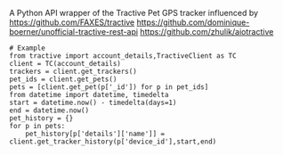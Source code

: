 A Python API wrapper of the Tractive Pet GPS tracker influenced by 
https://github.com/FAXES/tractive
https://github.com/dominique-boerner/unofficial-tractive-rest-api
https://github.com/zhulik/aiotractive

```
# Example
from tractive import account_details,TractiveClient as TC
client = TC(account_details)
trackers = client.get_trackers()
pet_ids = client.get_pets()
pets = [client.get_pet(p['_id']) for p in pet_ids]
from datetime import datetime, timedelta
start = datetime.now() - timedelta(days=1)
end = datetime.now()
pet_history = {}
for p in pets:
    pet_history[p['details']['name']] = client.get_tracker_history(p['device_id'],start,end)
```
